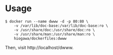 # Usage

```
$ docker run --name dwww -d -p 80:80 \
    -v /var/lib/doc-base:/var/lib/doc-base:ro \
    -v /usr/share/doc:/usr/share/doc:ro \
    -v /usr/share/man:/usr/share/man:ro \
    hiogawa/dockerfiles:dwww
```

Then, visit http://localhost/dwww.
